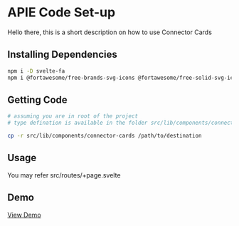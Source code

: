 # APIE Code Set-up

Hello there, this is a short description on how to use Connector Cards


## Installing Dependencies
```bash
npm i -D svelte-fa
npm i @fortawesome/free-brands-svg-icons @fortawesome/free-solid-svg-icons
```

## Getting Code
```bash
# assuming you are in root of the project
# type defination is available in the folder src/lib/components/connector-cardstypes.d.ts

cp -r src/lib/components/connector-cards /path/to/destination
```

## Usage

You may refer src/routes/+page.svelte

## Demo

[View Demo](https://apie-ai.netlify.app)